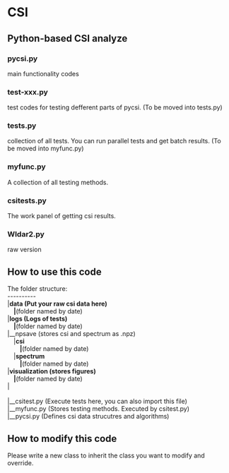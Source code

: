 # CSI

## Python-based CSI analyze

### pycsi.py
main functionality codes

### test-xxx.py
test codes for testing defferent parts of pycsi. (To be moved into tests.py)

### tests.py
collection of all tests. You can run parallel tests and get batch results. (To be moved into myfunc.py)

### myfunc.py
A collection of all testing methods.

### csitests.py
The work panel of getting csi results.

### WIdar2.py
raw version

## How to use this code
The folder structure:<br>
----------<br>
|__data (Put your raw csi data here)<br>
&ensp;&ensp;|__(folder named by date)<br>
|__logs (Logs of tests)<br>
&ensp;&ensp;|__(folder named by date)<br>
|__npsave (stores csi and spectrum as .npz)<br>
&ensp;&ensp;|__csi<br>
&ensp;&ensp;&ensp;&ensp;|__(folder named by date)<br>
&ensp;&ensp;|__spectrum<br>
&ensp;&ensp;&ensp;&ensp;|__(folder named by date)<br>
|__visualization (stores figures)<br>
&ensp;&ensp;|__(folder named by date)<br>
|<br>    
|__csitest.py (Execute tests here, you can also import this file)<br>
|__myfunc.py (Stores testing methods. Executed by csitest.py)<br>
|__pycsi.py (Defines csi data strucutres and algorithms)<br>

## How to modify this code
Please write a new class to inherit the class you want to modify and override.<br>
